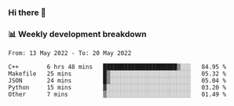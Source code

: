 ### Hi there 👋

### 📊 Weekly development breakdown
<!--START_SECTION:waka-->

```text
From: 13 May 2022 - To: 20 May 2022

C++        6 hrs 48 mins   █████████████████████▒░░░   84.95 %
Makefile   25 mins         █▒░░░░░░░░░░░░░░░░░░░░░░░   05.32 %
JSON       24 mins         █▒░░░░░░░░░░░░░░░░░░░░░░░   05.04 %
Python     15 mins         ▓░░░░░░░░░░░░░░░░░░░░░░░░   03.20 %
Other      7 mins          ▒░░░░░░░░░░░░░░░░░░░░░░░░   01.49 %
```

<!--END_SECTION:waka-->
